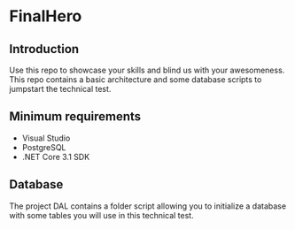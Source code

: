 # FinalHero
## Introduction
Use this repo to showcase your skills and blind us with your awesomeness.
This repo contains a basic architecture and some database scripts to jumpstart the technical test.

## Minimum requirements
- Visual Studio
- PostgreSQL
- .NET Core 3.1 SDK

## Database
The project DAL contains a folder script allowing you to initialize a database with some tables you will use in this technical test.
